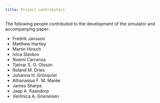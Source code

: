 ```yaml
---
title: Project contributors
---
```


The following people contributed to the development of the simulator and accompanying paper:

* Fredrik Jansson 
* Matthew Hartley 
* Martin Hinsch 
* Ivica Slavkov 
* Noemí Carranza 
* Tjelvar S. G. Olsson 
* Roland M. Dries 
* Johanna H. Grönqvist
* Athanasius F. M. Marée 
* James Sharpe 
* Jaap A. Kaandorp 
* Verônica A. Grieneisen
